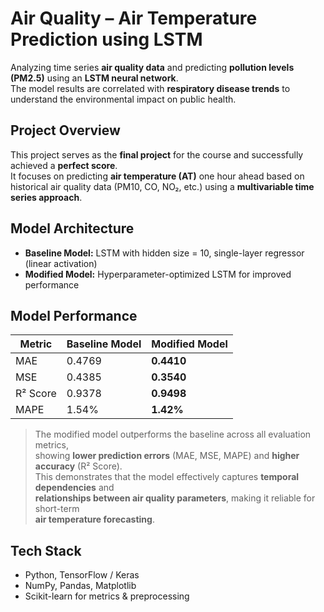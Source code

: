 # Air Quality – Air Temperature Prediction using LSTM
Analyzing time series **air quality data** and predicting **pollution levels (PM2.5)** using an **LSTM neural network**.  
The model results are correlated with **respiratory disease trends** to understand the environmental impact on public health.

## Project Overview
This project serves as the **final project** for the course and successfully achieved a **perfect score**.  
It focuses on predicting **air temperature (AT)** one hour ahead based on historical air quality data (PM10, CO, NO₂, etc.) using a **multivariable time series approach**.

## Model Architecture
- **Baseline Model:** LSTM with hidden size = 10, single-layer regressor (linear activation)  
- **Modified Model:** Hyperparameter-optimized LSTM for improved performance  

## Model Performance

| **Metric** | **Baseline Model** | **Modified Model** |
|-------------|--------------------|--------------------|
| MAE         | 0.4769             | **0.4410** |
| MSE         | 0.4385             | **0.3540** |
| R² Score    | 0.9378             | **0.9498** |
| MAPE        | 1.54%              | **1.42%** |

> The modified model outperforms the baseline across all evaluation metrics,  
> showing **lower prediction errors** (MAE, MSE, MAPE) and **higher accuracy** (R² Score).  
> This demonstrates that the model effectively captures **temporal dependencies** and  
> **relationships between air quality parameters**, making it reliable for short-term  
> **air temperature forecasting**.

## Tech Stack
- Python, TensorFlow / Keras  
- NumPy, Pandas, Matplotlib  
- Scikit-learn for metrics & preprocessing  




